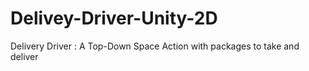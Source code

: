 # Delivey-Driver-Unity-2D

Delivery Driver : A Top-Down Space Action with packages to take and deliver
